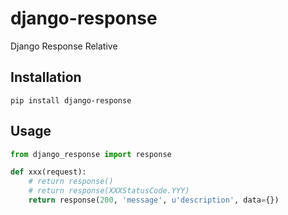 # django-response
Django Response Relative

## Installation
```shell
pip install django-response
```

## Usage
```python
from django_response import response

def xxx(request):
    # return response()
    # return response(XXXStatusCode.YYY)
    return response(200, 'message', u'description', data={})
```
